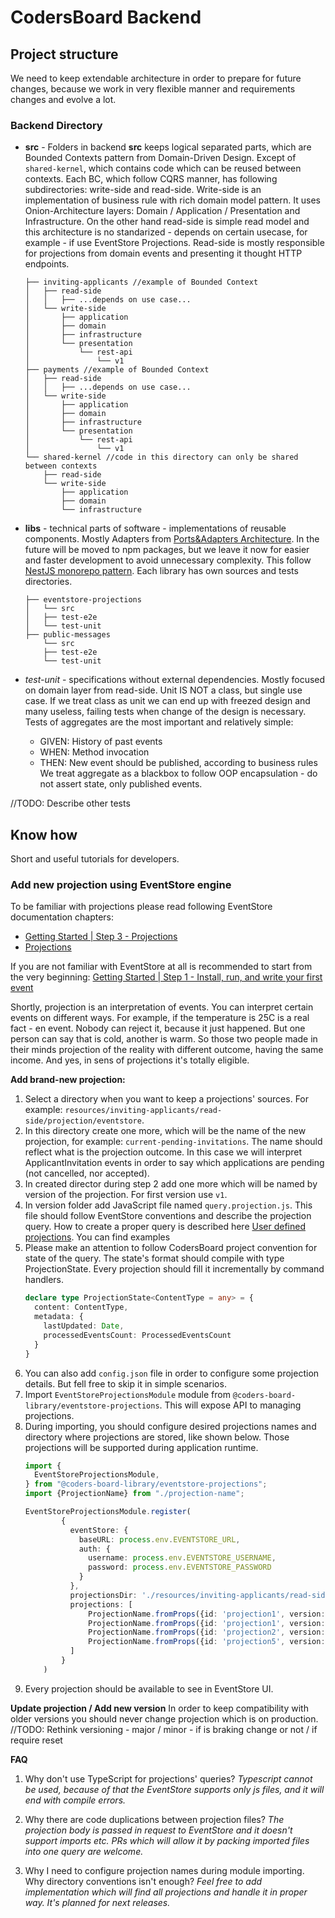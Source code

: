 # CodersBoard Backend

## Project structure
We need to keep extendable architecture in order to prepare for future changes, 
because we work in very flexible manner and requirements changes and evolve a lot.

### Backend Directory

- **src** - 
Folders in backend **src** keeps logical separated parts, which are Bounded Contexts pattern from Domain-Driven Design. Except of 
`shared-kernel`, which contains code which can be reused between contexts.
Each BC, which follow CQRS manner, has following subdirectories: write-side and read-side.
Write-side is an implementation of business rule with rich domain model pattern. It uses Onion-Architecture layers:
Domain / Application / Presentation and Infrastructure. On the other hand read-side is simple read model and this architecture is
no standarized - depends on certain usecase, for example - if use EventStore Projections. Read-side is mostly responsible 
for projections from domain events and presenting it thought HTTP endpoints.
    ```
    ├── inviting-applicants //example of Bounded Context
    │   ├── read-side
    │   │   ├── ...depends on use case...
    │   └── write-side
    │       ├── application
    │       ├── domain
    │       ├── infrastructure
    │       └── presentation
    │           └── rest-api
    │               └── v1
    ├── payments //example of Bounded Context
    │   ├── read-side
    │   │   ├── ...depends on use case...
    │   └── write-side
    │       ├── application
    │       ├── domain
    │       ├── infrastructure
    │       └── presentation
    │           └── rest-api
    │               └── v1
    └── shared-kernel //code in this directory can only be shared between contexts
        ├── read-side
        └── write-side
            ├── application
            ├── domain
            └── infrastructure
    ```

- **libs** - technical parts of software - implementations of reusable components. 
Mostly Adapters from [Ports&Adapters Architecture](https://herbertograca.com/2017/11/16/explicit-architecture-01-ddd-hexagonal-onion-clean-cqrs-how-i-put-it-all-together/).
In the future will be moved to npm packages, but we leave it now for easier and faster development to avoid unnecessary complexity.
This follow [NestJS monorepo pattern](https://docs.nestjs.com/cli/libraries).
Each library has own sources and tests directories.
    ```
    ├── eventstore-projections
    │   └── src
    │   ├── test-e2e
    │   └── test-unit
    ├── public-messages
        └── src
        ├── test-e2e
        └── test-unit
    
    ``` 

- *test-unit* - specifications without external dependencies. Mostly focused on domain layer from read-side.
Unit IS NOT a class, but single use case. If we treat class as unit we can end up with freezed design and many useless, failing tests
when change of the design is necessary. 
Tests of aggregates are the most important and  relatively simple:
    - GIVEN: History of past events
    - WHEN: Method invocation
    - THEN: New event should be published, according to business rules  
We treat aggregate as a blackbox to follow OOP encapsulation - do not assert state, only published events.

//TODO: Describe other tests

## Know how

Short and useful tutorials for developers.

### Add new projection using EventStore engine
To be familiar with projections please read following EventStore documentation chapters:
- [Getting Started | Step 3 - Projections](https://eventstore.com/docs/getting-started/projections/index.html?tabs=tabid-1%2Ctabid-4%2Ctabid-http-api%2Ctabid-create-proj-bash%2Ctabid-8%2Ctabid-update-proj-http%2Ctabid-reset-http%2Ctabid-read-stream-http%2Ctabid-update-proj-config-http%2Ctabid-read-projection-events-renamed-http%2Ctabid-enablebycategory-http%2Ctabid-projections-count-per-stream-http%2Ctabid-read-partition-http)
- [Projections](https://eventstore.com/docs/projections/index.html)

If you are not familiar with EventStore at all is recommended to start from the very beginning: [Getting Started | Step 1 - Install, run, and write your first event](https://eventstore.com/docs/getting-started/index.html?tabs=tabid-1%2Ctabid-dotnet-client%2Ctabid-dotnet-client-connect%2Ctabid-4)

Shortly, projection is an interpretation of events. You can interpret certain events on different ways.
For example, if the temperature is 25C is a real fact - en event. Nobody can reject it, because it just happened.
But one person can say that is cold, another is warm. So those two people made in their minds projection of the reality with
different outcome, having the same income. And yes, in sens of projections it's totally eligible.

**Add brand-new projection:**
1. Select a directory when you want to keep a projections' sources. For example: `resources/inviting-applicants/read-side/projection/eventstore`.
2. In this directory create one more, which will be the name of the new projection, for example: `current-pending-invitations`.
The name should reflect what is the projection outcome. In this case we will interpret ApplicantInvitation events in order to say which 
applications are pending (not cancelled, nor accepted).
3. In created director during step 2 add one more which will be named by version of the projection. For first version use `v1`.
4. In version folder add JavaScript file named `query.projection.js`. This file should follow EventStore conventions and describe the projection query.
How to create a proper query is described here [User defined projections](https://eventstore.com/docs/projections/user-defined-projections/index.html).
You can find examples 
5. Please make an attention to follow CodersBoard project convention for state of the query. The state's format should compile with type ProjectionState.
Every projection should fill it incrementally by command handlers. 
    ```.ts
    declare type ProjectionState<ContentType = any> = {
      content: ContentType,
      metadata: {
        lastUpdated: Date,
        processedEventsCount: ProcessedEventsCount
      }
    }
    ```
6. You can also add `config.json` file in order to configure some projection details. But fell free to skip it in simple scenarios.
7. Import `EventStoreProjectionsModule` module from `@coders-board-library/eventstore-projections`. This will expose API to managing projections.
8. During importing, you should configure desired projections names and directory where projections are stored, like shown below.
Those projections will be supported during application runtime.
    ```ts
    import {
      EventStoreProjectionsModule,
    } from "@coders-board-library/eventstore-projections"; 
    import {ProjectionName} from "./projection-name";
    
    EventStoreProjectionsModule.register(
            {
              eventStore: {
                baseURL: process.env.EVENTSTORE_URL,
                auth: {
                  username: process.env.EVENTSTORE_USERNAME,
                  password: process.env.EVENTSTORE_PASSWORD
                }
              },
              projectionsDir: './resources/inviting-applicants/read-side/projection/eventstore',
              projections: [
                  ProjectionName.fromProps({id: 'projection1', version: 1}),
                  ProjectionName.fromProps({id: 'projection1', version: 2}),
                  ProjectionName.fromProps({id: 'projection2', version: 1}),
                  ProjectionName.fromProps({id: 'projection5', version: 3})
              ]
            }
        )
    ```
9. Every projection should be available to see in EventStore UI.


**Update projection / Add new version**
In order to keep compatibility with older versions you should never change projection which is on production.
//TODO: Rethink versioning - major / minor - if is braking change or not / if require reset

**FAQ**
1. Why don't use TypeScript for projections' queries? 
_Typescript cannot be used, because of that the EventStore supports only js files, and it will end with compile errors._

2. Why there are code duplications between projection files?
_The projection body is passed in request to EventStore and it doesn't support imports etc. PRs which will allow it by packing imported files into one query are welcome._


3. Why I need to configure projection names during module importing. Why directory conventions isn't enough?
_Feel free to add implementation which will find all projections and handle it in proper way. It's planned for next releases._